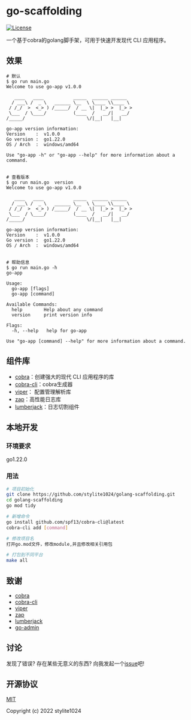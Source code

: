 # go-scaffolding
[![License](https://img.shields.io/github/license/mashape/apistatus.svg)](https://github.com/go-admin-team/go-admin)

一个基于cobra的golang脚手架，可用于快速开发现代 CLI 应用程序。



## 效果

```shell
# 默认
$ go run main.go
Welcome to use go-app v1.0.0

   ____   ____           _____  ______ ______
  / ___\ /  _ \   ______ \__  \ \____ \\____ \
 / /_/  >  <_> ) /_____/  / __ \|  |_> >  |_> >
 \___  / \____/          (____  /   __/|   __/
/_____/                       \/|__|   |__|

go-app version information:
Version    :  v1.0.0
Go version :  go1.22.0
OS / Arch  :  windows/amd64

Use "go-app -h" or "go-app --help" for more information about a command.


# 查看版本
$ go run main.go  version
Welcome to use go-app v1.0.0

   ____   ____           _____  ______ ______
  / ___\ /  _ \   ______ \__  \ \____ \\____ \
 / /_/  >  <_> ) /_____/  / __ \|  |_> >  |_> >
 \___  / \____/          (____  /   __/|   __/
/_____/                       \/|__|   |__|

go-app version information:
Version    :  v1.0.0
Go version :  go1.22.0
OS / Arch  :  windows/amd64


# 帮助信息
$ go run main.go -h
go-app

Usage:
  go-app [flags]
  go-app [command]

Available Commands:
  help        Help about any command
  version     print version info

Flags:
  -h, --help   help for go-app

Use "go-app [command] --help" for more information about a command.
```



## 组件库

- [cobra](https://github.com/spf13/cobra)：创建强大的现代 CLI 应用程序的库
- [cobra-cli](https://github.com/spf13/cobra-cli)：cobra生成器
- [viper](https://github.com/spf13/viper)： 配置管理解析库
- [zap](https://github.com/uber-go/zap)：高性能日志库
- [lumberjack](https://github.com/natefinch/lumberjack)：日志切割组件



## 本地开发

### 环境要求

go1.22.0

### 用法

```bash
# 项目初始化
git clone https://github.com/stylite1024/golang-scaffolding.git
cd golang-scaffolding
go mod tidy

# 新增命令
go install github.com/spf13/cobra-cli@latest
cobra-cli add [command]

# 修改项目名
打开go.mod文件，修改module,并且修改相关引用包

# 打包到不同平台
make all
```



## 致谢
- [cobra](https://github.com/spf13/cobra)
- [cobra-cli](https://github.com/spf13/cobra-cli)
- [viper](https://github.com/spf13/viper)
- [zap](https://github.com/uber-go/zap)
- [lumberjack](https://github.com/natefinch/lumberjack)
- [go-admin](https://github.com/go-admin-team/go-admin)



## 讨论

发现了错误? 存在某些无意义的东西? 向我发起一个[issue](https://github.com/stylite1024/golang-scaffolding/issues)吧!




## 开源协议

[MIT](https://github.com/go-admin-team/go-admin/blob/master/LICENSE.md)

Copyright (c) 2022 stylite1024
